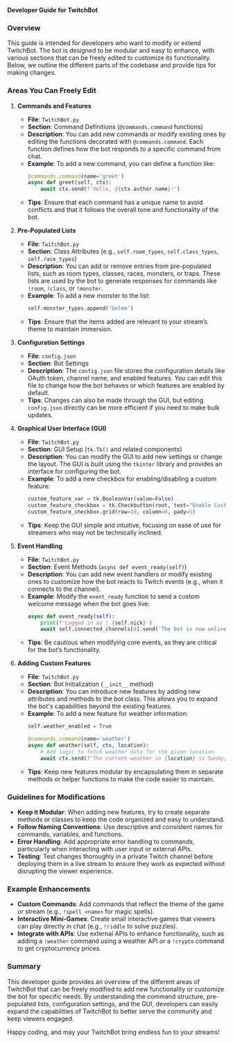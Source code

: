 **Developer Guide for TwitchBot**

### Overview

This guide is intended for developers who want to modify or extend TwitchBot. The bot is designed to be modular and easy to enhance, with various sections that can be freely edited to customize its functionality. Below, we outline the different parts of the codebase and provide tips for making changes.

### Areas You Can Freely Edit

1. **Commands and Features**
   - **File**: `TwitchBot.py`
   - **Section**: Command Definitions (`@commands.command` functions)
   - **Description**: You can add new commands or modify existing ones by editing the functions decorated with `@commands.command`. Each function defines how the bot responds to a specific command from chat.
   - **Example**: To add a new command, you can define a function like:
     ```python
     @commands.command(name='greet')
     async def greet(self, ctx):
         await ctx.send(f'Hello, @{ctx.author.name}!')
     ```
   - **Tips**: Ensure that each command has a unique name to avoid conflicts and that it follows the overall tone and functionality of the bot.

2. **Pre-Populated Lists**
   - **File**: `TwitchBot.py`
   - **Section**: Class Attributes (e.g., `self.room_types`, `self.class_types`, `self.race_types`)
   - **Description**: You can add or remove entries from pre-populated lists, such as room types, classes, races, monsters, or traps. These lists are used by the bot to generate responses for commands like `!room`, `!class`, or `!monster`.
   - **Example**: To add a new monster to the list:
     ```python
     self.monster_types.append('Golem')
     ```
   - **Tips**: Ensure that the items added are relevant to your stream’s theme to maintain immersion.

3. **Configuration Settings**
   - **File**: `config.json`
   - **Section**: Bot Settings
   - **Description**: The `config.json` file stores the configuration details like OAuth token, channel name, and enabled features. You can edit this file to change how the bot behaves or which features are enabled by default.
   - **Tips**: Changes can also be made through the GUI, but editing `config.json` directly can be more efficient if you need to make bulk updates.

4. **Graphical User Interface (GUI)**
   - **File**: `TwitchBot.py`
   - **Section**: GUI Setup (`tk.Tk()` and related components)
   - **Description**: You can modify the GUI to add new settings or change the layout. The GUI is built using the `tkinter` library and provides an interface for configuring the bot.
   - **Example**: To add a new checkbox for enabling/disabling a custom feature:
     ```python
     custom_feature_var = tk.BooleanVar(value=False)
     custom_feature_checkbox = tk.Checkbutton(root, text="Enable Custom Feature", variable=custom_feature_var)
     custom_feature_checkbox.grid(row=10, column=0, pady=5)
     ```
   - **Tips**: Keep the GUI simple and intuitive, focusing on ease of use for streamers who may not be technically inclined.

5. **Event Handling**
   - **File**: `TwitchBot.py`
   - **Section**: Event Methods (`async def event_ready(self)`)
   - **Description**: You can add new event handlers or modify existing ones to customize how the bot reacts to Twitch events (e.g., when it connects to the channel).
   - **Example**: Modify the `event_ready` function to send a custom welcome message when the bot goes live:
     ```python
     async def event_ready(self):
         print(f'Logged in as | {self.nick}')
         await self.connected_channels[0].send('The bot is now online! Let the games begin!')
     ```
   - **Tips**: Be cautious when modifying core events, as they are critical for the bot’s functionality.

6. **Adding Custom Features**
   - **File**: `TwitchBot.py`
   - **Section**: Bot Initialization (`__init__` method)
   - **Description**: You can introduce new features by adding new attributes and methods to the bot class. This allows you to expand the bot's capabilities beyond the existing features.
   - **Example**: To add a new feature for weather information:
     ```python
     self.weather_enabled = True

     @commands.command(name='weather')
     async def weather(self, ctx, location):
         # Add logic to fetch weather data for the given location
         await ctx.send(f'The current weather in {location} is Sunny, 25°C.')
     ```
   - **Tips**: Keep new features modular by encapsulating them in separate methods or helper functions to make the code easier to maintain.

### Guidelines for Modifications

- **Keep it Modular**: When adding new features, try to create separate methods or classes to keep the code organized and easy to understand.
- **Follow Naming Conventions**: Use descriptive and consistent names for commands, variables, and functions.
- **Error Handling**: Add appropriate error handling to commands, particularly when interacting with user input or external APIs.
- **Testing**: Test changes thoroughly in a private Twitch channel before deploying them in a live stream to ensure they work as expected without disrupting the viewer experience.

### Example Enhancements

- **Custom Commands**: Add commands that reflect the theme of the game or stream (e.g., `!spell <name>` for magic spells).
- **Interactive Mini-Games**: Create small interactive games that viewers can play directly in chat (e.g., `!riddle` to solve puzzles).
- **Integrate with APIs**: Use external APIs to enhance functionality, such as adding a `!weather` command using a weather API or a `!crypto` command to get cryptocurrency prices.

### Summary

This developer guide provides an overview of the different areas of TwitchBot that can be freely modified to add new functionality or customize the bot for specific needs. By understanding the command structure, pre-populated lists, configuration settings, and the GUI, developers can easily expand the capabilities of TwitchBot to better serve the community and keep viewers engaged.

Happy coding, and may your TwitchBot bring endless fun to your streams!

